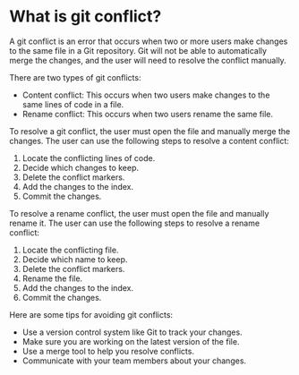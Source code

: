 # What is git conflict?

A git conflict is an error that occurs when two or more users make changes to the same file in a Git repository. Git will not be able to automatically merge the changes, and the user will need to resolve the conflict manually.

There are two types of git conflicts:

* Content conflict: This occurs when two users make changes to the same lines of code in a file.
* Rename conflict: This occurs when two users rename the same file.

To resolve a git conflict, the user must open the file and manually merge the changes. The user can use the following steps to resolve a content conflict:

1. Locate the conflicting lines of code.
2. Decide which changes to keep.
3. Delete the conflict markers.
4. Add the changes to the index.
5. Commit the changes.

To resolve a rename conflict, the user must open the file and manually rename it. The user can use the following steps to resolve a rename conflict:

1. Locate the conflicting file.
2. Decide which name to keep.
3. Delete the conflict markers.
4. Rename the file.
5. Add the changes to the index.
6. Commit the changes.

Here are some tips for avoiding git conflicts:

* Use a version control system like Git to track your changes.
* Make sure you are working on the latest version of the file.
* Use a merge tool to help you resolve conflicts.
* Communicate with your team members about your changes.


